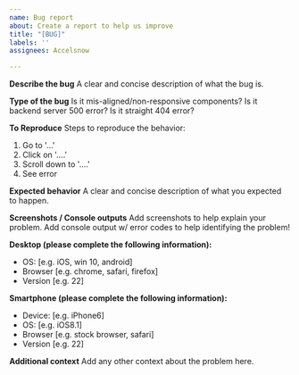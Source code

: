 ```yaml
---
name: Bug report
about: Create a report to help us improve
title: "[BUG]"
labels: ''
assignees: Accelsnow

---
```


**Describe the bug**
A clear and concise description of what the bug is.

**Type of the bug**
Is it mis-aligned/non-responsive components? Is it backend server 500 error? Is it straight 404 error?

**To Reproduce**
Steps to reproduce the behavior:
1. Go to '...'
2. Click on '....'
3. Scroll down to '....'
4. See error

**Expected behavior**
A clear and concise description of what you expected to happen.

**Screenshots / Console outputs**
Add screenshots to help explain your problem.
Add console output w/ error codes to help identifying the problem!

**Desktop (please complete the following information):**
 - OS: [e.g. iOS, win 10, android]
 - Browser [e.g. chrome, safari, firefox]
 - Version [e.g. 22]

**Smartphone (please complete the following information):**
 - Device: [e.g. iPhone6]
 - OS: [e.g. iOS8.1]
 - Browser [e.g. stock browser, safari]
 - Version [e.g. 22]

**Additional context**
Add any other context about the problem here.
